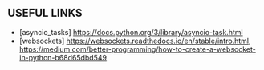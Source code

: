 ## USEFUL LINKS

+ [asyncio_tasks] https://docs.python.org/3/library/asyncio-task.html
+ [websockets] https://websockets.readthedocs.io/en/stable/intro.html, https://medium.com/better-programming/how-to-create-a-websocket-in-python-b68d65dbd549
    